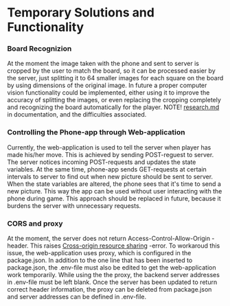 
# Temporary Solutions and Functionality

### Board Recognizion
At the moment the image taken with the phone and sent to server is cropped by the user to match the board, so it can be processed easier by the server, just splitting it to 64 smaller images for each square on the board by using dimensions of the original image.
In future a proper computer vision functionality could be implemented, either using it to improve the accuracy of splitting the images, or even replacing the cropping completely and recognizing the board automatically for the player. 
NOTE! [research.md](https://github.com/Mobiilishakki/Mobiilishakki/blob/master/Documentation/reseach.md) in documentation, and the difficulties associated. 

### Controlling the Phone-app through Web-application
Currently, the web-application is used to tell the server when player has made his/her move. This is achieved by sending POST-reguest to server. The server notices incoming POST-requests and updates the state variables. At the same time, phone-app sends GET-requests at certain intervals to server to find out when new picture should be sent to server. When the state variables are altered, the phone sees that it's time to send a new picture. This way the app can be used without user interacting with the phone during game.
This approach should be replaced in future, because it burdens the server with unnecessary requests.


### CORS and proxy
At the moment, the server does not return Access-Control-Allow-Origin -header. This raises [Cross-origin resource sharing](https://en.wikipedia.org/wiki/Cross-origin_resource_sharing) -error. To workaroud this issue, the web-application uses proxy, which is configured in the package.json. In addition to the one line that has been inserted to package.json, the .env-file must also be edited to get the web-application work temporarily. While using the the proxy, the backend server addresses in .env-file must be left blank. Once the server has been updated to return correct header information, the proxy can be deleted from package.json and server addresses can be defined in .env-file.

